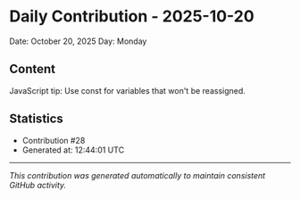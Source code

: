 # Daily Contribution - 2025-10-20

Date: October 20, 2025
Day: Monday

## Content

JavaScript tip: Use const for variables that won't be reassigned.

## Statistics

- Contribution #28
- Generated at: 12:44:01 UTC

---
*This contribution was generated automatically to maintain consistent GitHub activity.*

